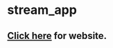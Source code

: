 # stream_app
## <a href="https://namanskshetty-stream-app-streamlit-app-emodhl.streamlit.app/">Click here</a> for website.

